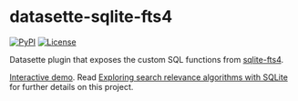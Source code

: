 # datasette-sqlite-fts4

[![PyPI](https://img.shields.io/pypi/v/datasette-sqlite-fts4.svg)](https://pypi.org/project/datasette-sqlite-fts4/)
[![License](https://img.shields.io/badge/license-Apache%202.0-blue.svg)](https://github.com/simonw/datasette-sqlite-fts4/blob/master/LICENSE)


Datasette plugin that exposes the custom SQL functions from [sqlite-fts4](https://github.com/simonw/sqlite-fts4).

[Interactive demo](https://datasette-sqlite-fts4.datasette.io/24ways-fts4?sql=select%0D%0A++++json_object%28%0D%0A++++++++"label"%2C+articles.title%2C+"href"%2C+articles.url%0D%0A++++%29+as+article%2C%0D%0A++++articles.author%2C%0D%0A++++rank_score%28matchinfo%28articles_fts%2C+"pcx"%29%29+as+score%2C%0D%0A++++rank_bm25%28matchinfo%28articles_fts%2C+"pcnalx"%29%29+as+bm25%2C%0D%0A++++json_object%28%0D%0A++++++++"pre"%2C+annotate_matchinfo%28matchinfo%28articles_fts%2C+"pcxnalyb"%29%2C+"pcxnalyb"%29%0D%0A++++%29+as+annotated_matchinfo%2C%0D%0A++++matchinfo%28articles_fts%2C+"pcxnalyb"%29+as+matchinfo%2C%0D%0A++++decode_matchinfo%28matchinfo%28articles_fts%2C+"pcxnalyb"%29%29+as+decoded_matchinfo%0D%0Afrom%0D%0A++++articles_fts+join+articles+on+articles.rowid+%3D+articles_fts.rowid%0D%0Awhere%0D%0A++++articles_fts+match+%3Asearch%0D%0Aorder+by+bm25&search=jquery+maps). Read [Exploring search relevance algorithms with SQLite](https://simonwillison.net/2019/Jan/7/exploring-search-relevance-algorithms-sqlite/) for further details on this project.
